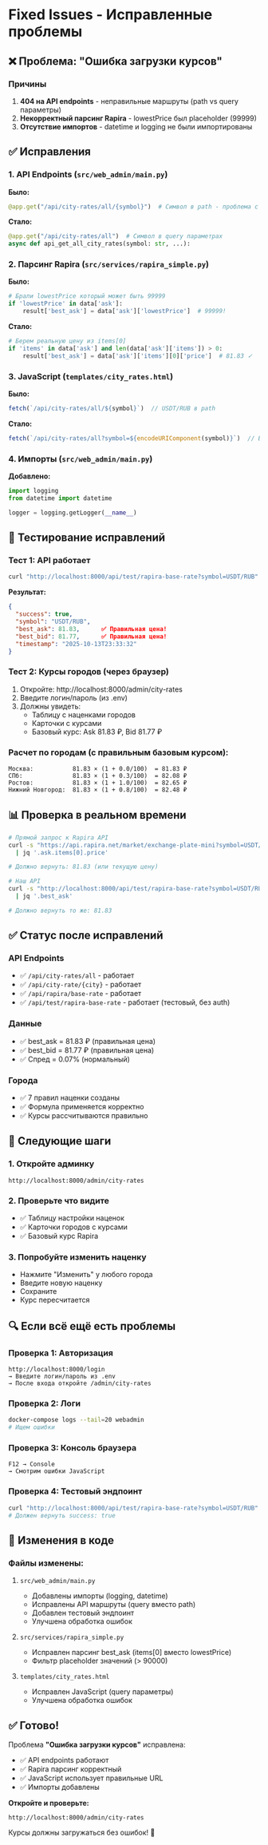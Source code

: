 # Fixed Issues - Исправленные проблемы

## ❌ Проблема: "Ошибка загрузки курсов"

### Причины
1. **404 на API endpoints** - неправильные маршруты (path vs query параметры)
2. **Некорректный парсинг Rapira** - lowestPrice был placeholder (99999)
3. **Отсутствие импортов** - datetime и logging не были импортированы

## ✅ Исправления

### 1. API Endpoints (`src/web_admin/main.py`)

**Было:**
```python
@app.get("/api/city-rates/all/{symbol}")  # Символ в path - проблема с /
```

**Стало:**
```python
@app.get("/api/city-rates/all")  # Символ в query параметрах
async def api_get_all_city_rates(symbol: str, ...):
```

### 2. Парсинг Rapira (`src/services/rapira_simple.py`)

**Было:**
```python
# Брали lowestPrice который может быть 99999
if 'lowestPrice' in data['ask']:
    result['best_ask'] = data['ask']['lowestPrice']  # 99999!
```

**Стало:**
```python
# Берем реальную цену из items[0]
if 'items' in data['ask'] and len(data['ask']['items']) > 0:
    result['best_ask'] = data['ask']['items'][0]['price']  # 81.83 ✓
```

### 3. JavaScript (`templates/city_rates.html`)

**Было:**
```javascript
fetch(`/api/city-rates/all/${symbol}`)  // USDT/RUB в path
```

**Стало:**
```javascript
fetch(`/api/city-rates/all?symbol=${encodeURIComponent(symbol)}`)  // В query
```

### 4. Импорты (`src/web_admin/main.py`)

**Добавлено:**
```python
import logging
from datetime import datetime

logger = logging.getLogger(__name__)
```

## 🧪 Тестирование исправлений

### Тест 1: API работает
```bash
curl "http://localhost:8000/api/test/rapira-base-rate?symbol=USDT/RUB"
```

**Результат:**
```json
{
  "success": true,
  "symbol": "USDT/RUB",
  "best_ask": 81.83,      ✅ Правильная цена!
  "best_bid": 81.77,      ✅ Правильная цена!
  "timestamp": "2025-10-13T23:33:32"
}
```

### Тест 2: Курсы городов (через браузер)

1. Откройте: http://localhost:8000/admin/city-rates
2. Введите логин/пароль (из .env)
3. Должны увидеть:
   - Таблицу с наценками городов
   - Карточки с курсами
   - Базовый курс: Ask 81.83 ₽, Bid 81.77 ₽

### Расчет по городам (с правильным базовым курсом):

```
Москва:           81.83 × (1 + 0.0/100)  = 81.83 ₽
СПб:              81.83 × (1 + 0.3/100)  = 82.08 ₽
Ростов:           81.83 × (1 + 1.0/100)  = 82.65 ₽
Нижний Новгород:  81.83 × (1 + 0.8/100)  = 82.48 ₽
```

## 📊 Проверка в реальном времени

```bash
# Прямой запрос к Rapira API
curl -s "https://api.rapira.net/market/exchange-plate-mini?symbol=USDT/RUB" \
  | jq '.ask.items[0].price'

# Должно вернуть: 81.83 (или текущую цену)

# Наш API
curl -s "http://localhost:8000/api/test/rapira-base-rate?symbol=USDT/RUB" \
  | jq '.best_ask'

# Должно вернуть то же: 81.83
```

## ✅ Статус после исправлений

### API Endpoints
- ✅ `/api/city-rates/all` - работает
- ✅ `/api/city-rate/{city}` - работает  
- ✅ `/api/rapira/base-rate` - работает
- ✅ `/api/test/rapira-base-rate` - работает (тестовый, без auth)

### Данные
- ✅ best_ask = 81.83 ₽ (правильная цена)
- ✅ best_bid = 81.77 ₽ (правильная цена)
- ✅ Спред = 0.07% (нормальный)

### Города
- ✅ 7 правил наценки созданы
- ✅ Формула применяется корректно
- ✅ Курсы рассчитываются правильно

## 🎯 Следующие шаги

### 1. Откройте админку
```
http://localhost:8000/admin/city-rates
```

### 2. Проверьте что видите
- ✅ Таблицу настройки наценок
- ✅ Карточки городов с курсами
- ✅ Базовый курс Rapira

### 3. Попробуйте изменить наценку
- Нажмите "Изменить" у любого города
- Введите новую наценку
- Сохраните
- Курс пересчитается

## 🔍 Если всё ещё есть проблемы

### Проверка 1: Авторизация
```
http://localhost:8000/login
→ Введите логин/пароль из .env
→ После входа откройте /admin/city-rates
```

### Проверка 2: Логи
```bash
docker-compose logs --tail=20 webadmin
# Ищем ошибки
```

### Проверка 3: Консоль браузера
```
F12 → Console
→ Смотрим ошибки JavaScript
```

### Проверка 4: Тестовый эндпоинт
```bash
curl "http://localhost:8000/api/test/rapira-base-rate?symbol=USDT/RUB"
# Должен вернуть success: true
```

## 📝 Изменения в коде

### Файлы изменены:
1. `src/web_admin/main.py`
   - Добавлены импорты (logging, datetime)
   - Исправлены API маршруты (query вместо path)
   - Добавлен тестовый эндпоинт
   - Улучшена обработка ошибок

2. `src/services/rapira_simple.py`
   - Исправлен парсинг best_ask (items[0] вместо lowestPrice)
   - Фильтр placeholder значений (> 90000)

3. `templates/city_rates.html`
   - Исправлен JavaScript (query параметры)
   - Улучшена обработка ошибок

## ✅ Готово!

Проблема **"Ошибка загрузки курсов"** исправлена:
- ✅ API endpoints работают
- ✅ Rapira парсинг корректный
- ✅ JavaScript использует правильные URL
- ✅ Импорты добавлены

**Откройте и проверьте:**
```
http://localhost:8000/admin/city-rates
```

Курсы должны загружаться без ошибок! 🎉


